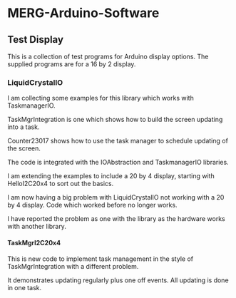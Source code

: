 # MERG-Arduino-Software

 ## Test Display
 
 This is a collection of test programs for Arduino display options. The supplied programs are for a 16 by 2 display.
 
 ### LiquidCrystalIO
 
 I am collecting some examples for this library which works with TaskmanagerIO.
 
 TaskMgrIntegration is one which shows how to build the screen updating into a task.
 
 Counter23017 shows how to use the task manager to schedule updating of the screen.
 
 The code is integrated with the IOAbstraction and TaskmanagerIO libraries.
 
 I am extending the examples to include a 20 by 4 display, starting with HelloI2C20x4 to sort out the basics.
 
 I am now having a big problem with LiquidCrystalIO not working with a 20 by 4 display. Code which worked before no longer works.
 
 I have reported the problem as one with the library as the hardware works with another library.

 #### TaskMgrI2C20x4
 
 This is new code to implement task management in the style of TaskMgrIntegration with a different problem.
 
 It demonstrates updating regularly plus one off events. All updating is done in one task.
  
